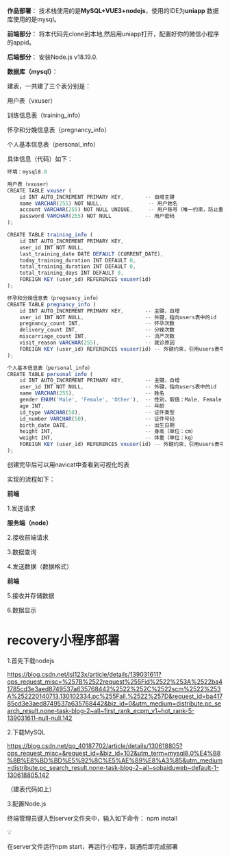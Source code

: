 **作品部署**：
技术栈使用的是**MySQL+VUE3+nodejs**，使用的IDE为**uniapp**
数据库使用的是mysql。

**前端部分**：
将本代码先clone到本地,然后用uniapp打开，配置好你的微信小程序的appid。

**后端部分**：
安装Node.js v18.19.0.

**数据库（mysql）**：

建表，一共建了三个表分别是：

用户表（vxuser）

训练信息表（training_info）

怀孕和分娩信息表（pregnancy_info）

个人基本信息表（personal_info）

具体信息（代码）如下：

```jsx
环境：mysql8.0

用户表（vxuser）
CREATE TABLE vxuser (
    id INT AUTO_INCREMENT PRIMARY KEY,       -- 自增主键
    name VARCHAR(255) NOT NULL,               -- 用户姓名
    account VARCHAR(255) NOT NULL UNIQUE,     -- 用户账号（唯一约束，防止重复）
    password VARCHAR(255) NOT NULL           -- 用户密码
);

CREATE TABLE training_info (
    id INT AUTO_INCREMENT PRIMARY KEY,
    user_id INT NOT NULL,
    last_training_date DATE DEFAULT (CURRENT_DATE), 
    today_training_duration INT DEFAULT 0,
    total_training_duration INT DEFAULT 0,
    total_training_days INT DEFAULT 0,
    FOREIGN KEY (user_id) REFERENCES vxuser(id)
);

怀孕和分娩信息表（pregnancy_info）
CREATE TABLE pregnancy_info (
    id INT AUTO_INCREMENT PRIMARY KEY,       -- 主键，自增
    user_id INT NOT NULL,                    -- 外键，指向users表中的id
    pregnancy_count INT,                     -- 怀孕次数
    delivery_count INT,                      -- 分娩次数
    miscarriage_count INT,                   -- 流产次数
    visit_reason VARCHAR(255),               -- 就诊原因
    FOREIGN KEY (user_id) REFERENCES vxuser(id) -- 外键约束，引用users表中的id
);

个人基本信息表（personal_info）
CREATE TABLE personal_info (
    id INT AUTO_INCREMENT PRIMARY KEY,       -- 主键，自增
    user_id INT NOT NULL,                    -- 外键，指向users表中的id
    name VARCHAR(255),                       -- 姓名
    gender ENUM('Male', 'Female', 'Other'),  -- 性别，取值：Male, Female, Other
    age INT,                                 -- 年龄
    id_type VARCHAR(50),                     -- 证件类型
    id_number VARCHAR(50),                   -- 证件号码
    birth_date DATE,                         -- 出生日期
    height INT,                              -- 身高（单位：cm）
    weight INT,                              -- 体重（单位：kg）
    FOREIGN KEY (user_id) REFERENCES vxuser(id) -- 外键约束，引用users表中的id
);
```


创建完毕后可以用navicat中查看到可视化的表

实现的流程如下：

**前端**

1.发送请求

**服务端（node）**

2.接收前端请求

3.数据查询

4.发送数据（数据格式）

**前端**

5.接收并存储数据

6.数据显示


# recovery小程序部署

1.首先下载nodejs

https://blog.csdn.net/jsl123x/article/details/139031611?ops_request_misc=%257B%2522request%255Fid%2522%253A%2522ba41785cd3e3aed8749537a635768442%2522%252C%2522scm%2522%253A%252220140713.130102334.pc%255Fall.%2522%257D&request_id=ba41785cd3e3aed8749537a635768442&biz_id=0&utm_medium=distribute.pc_search_result.none-task-blog-2~all~first_rank_ecpm_v1~hot_rank-5-139031611-null-null.142

2.下载MySQL

https://blog.csdn.net/qq_40187702/article/details/130618805?ops_request_misc=&request_id=&biz_id=102&utm_term=mysql8.0%E4%B8%8B%E8%BD%BD%E5%92%8C%E5%AE%89%E8%A3%85&utm_medium=distribute.pc_search_result.none-task-blog-2~all~sobaiduweb~default-1-130618805.142

（建表代码如上）

3.配置Node.js

终端管理员键入到server文件夹中，输入如下命令：
npm install

<aside>
💡

在server文件运行npm start，再运行小程序，联通后即完成部署

</aside>
